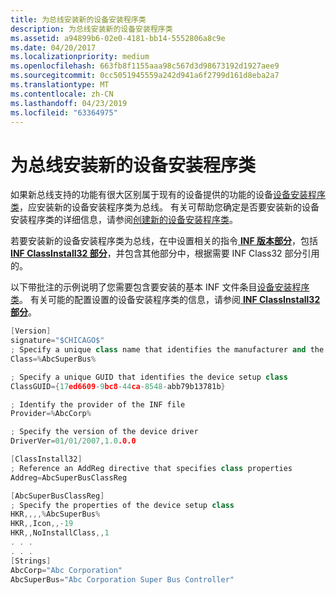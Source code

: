 ```yaml
---
title: 为总线安装新的设备安装程序类
description: 为总线安装新的设备安装程序类
ms.assetid: a94899b6-02e0-4181-bb14-5552806a8c9e
ms.date: 04/20/2017
ms.localizationpriority: medium
ms.openlocfilehash: 663fb8f1155aaa98c567d3d98673192d1927aee9
ms.sourcegitcommit: 0cc5051945559a242d941a6f2799d161d8eba2a7
ms.translationtype: MT
ms.contentlocale: zh-CN
ms.lasthandoff: 04/23/2019
ms.locfileid: "63364975"
---
```

# <a name="installing-a-new-device-setup-class-for-a-bus"></a>为总线安装新的设备安装程序类


如果新总线支持的功能有很大区别属于现有的设备提供的功能的设备[设备安装程序类](device-setup-classes.md)，应安装新的设备安装程序类为总线。 有关可帮助您确定是否要安装新的设备安装程序类的详细信息，请参阅[创建新的设备安装程序类](creating-a-new-device-setup-class.md)。

若要安装新的设备安装程序类为总线，在中设置相关的指令[ **INF 版本部分**](inf-version-section.md)，包括[ **INF ClassInstall32 部分**](inf-classinstall32-section.md)，并包含其他部分中，根据需要 INF Class32 部分引用的。

以下带批注的示例说明了您需要包含要安装的基本 INF 文件条目[设备安装程序类](device-setup-classes.md)。 有关可能的配置设置的设备安装程序类的信息，请参阅[ **INF ClassInstall32 部分**](inf-classinstall32-section.md)。

```cpp
[Version]
signature="$CHICAGO$"
; Specify a unique class name that identifies the manufacturer and the bus type
Class=%AbcSuperBus%

; Specify a unique GUID that identifies the device setup class
ClassGUID={17ed6609-9bc8-44ca-8548-abb79b13781b}

; Identify the provider of the INF file
Provider=%AbcCorp%

; Specify the version of the device driver
DriverVer=01/01/2007,1.0.0.0 

[ClassInstall32]
; Reference an AddReg directive that specifies class properties
Addreg=AbcSuperBusClassReg 

[AbcSuperBusClassReg]
; Specify the properties of the device setup class
HKR,,,,%AbcSuperBus%
HKR,,Icon,,-19
HKR,,NoInstallClass,,1
. . .
. . .
[Strings] 
AbcCorp="Abc Corporation"
AbcSuperBus="Abc Corporation Super Bus Controller"
```

 

 





